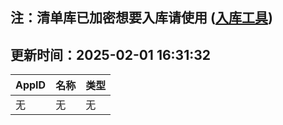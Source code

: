 ## 注：清单库已加密想要入库请使用 ([入库工具](https://github.com/BlankTMing/ManifestAutoUpdate/releases))

## 更新时间：2025-02-01 16:31:32
| AppID | 名称 | 类型  |
| :-------------------- | :----------------------------- | :----------- |
| 无 | 无 | 无 |
